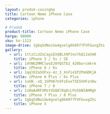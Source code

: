 ```yaml
---
layout: produk-casinghp
title: Cartoon Nemo iPhone Case
categories: iphone

# Produk
product-title: Cartoon Nemo iPhone Case
harga: 90000
sku: hn-1123
image-drive: 1gbqSdNaiUw4gselg8k8977FVFGuxgZhi
gallery:
  - url: 1ttzCLUZoCagiEXdBLX9PJnn7kQ1JaSH0
    title: iPhone 5 / 5s / SE
  - url: 14YWbZMMClwsEJ0YQSTb2_420borcmkrm
    title: iPhone 6 / 6s
  - url: 1qqlKZaSOFxy-4z_3_XnFi41P2PmGDKjA
    title: iPhone 6 Plus / 6s Plus
  - url: 1uGN_-xQ_1GPHA7nVFzExeT5ESVHFznDw
    title: iPhone 7 / 8
  - url: 1sRmAdRFUMztVGQ8lRq0cLPo5bN5AHMgh
    title: iPhone 7 Plus / 8 Plus
  - url: 1gbqSdNaiUw4gselg8k8977FVFGuxgZhi
    title: iPhone X
---
```

